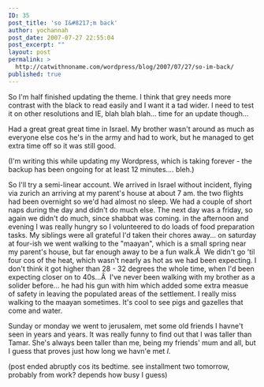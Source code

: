 ```yaml
---
ID: 35
post_title: 'so I&#8217;m back'
author: yochannah
post_date: 2007-07-27 22:55:04
post_excerpt: ""
layout: post
permalink: >
  http://catwithnoname.com/wordpress/blog/2007/07/27/so-im-back/
published: true
---
```

So I'm half finished updating the theme. I think that grey needs more contrast with the black to read easily and I want it a tad wider. I need to test it on other resolutions and IE, blah blah blah... time for an update though...

Had a great great great time in Israel. My brother wasn't around as much as everyone else cos he's in the army and had to work, but he managed to get extra time off so it was still good.

(I'm writing this while updating my Wordpress, which is taking forever - the backup has been ongoing for at least 12 minutes.... bleh.)

So I'll try a semi-linear account. We arrived in Israel without incident, flying via zurich an arriving at my parent's house at about 7 am. the two flights had been overnight so we'd had almost no sleep. We had a couple of short naps during the day and didn't do much else. The next day was a friday, so again we didn't do much, since shabbat was coming. in the afternoon and evening I was really hungry so I volunteered to do loads of food preparation tasks. My siblings were all grateful I'd taken their chores away... on saturday at four-ish we went walking to the "maayan", which is a small spring near my parent's house, but far enough away to be a fun walk.Â  We didn't go 'til four cos of the heat, which wasn't nearly as hot as we had been expecting. I don't think it got higher than 28 - 32 degrees the whole time, when I'd been expecting closer on to 40s...Â  I've never been walking with my brother as a solider before... he had his gun with him which added some extra measue of safety in leaving the populated areas of the settlement. I really miss walking to the maayan sometimes. It's cool to see pigs and gazelles that come and water.

Sunday or monday we went to jerusalem, met some old friends I havne't seen in years and years. It was really funny to find out that I was taller than Tamar. She's always been taller than me, being my friends' mum and all, but I guess that proves just how long we havn'e met *l*.

(post ended abruptly cos its bedtime. see installment two tomorrow, probably from work? depends how busy I guess)